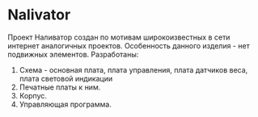 # Nalivator
Проект Наливатор создан по мотивам широкоизвестных в сети интернет аналогичных проектов.
Особенность данного изделия - нет подвижных элементов.
Разработаны:
1. Схема - основная плата, плата управления, плата датчиков веса, плата световой индикации
2. Печатные платы к ним.
3. Корпус.
4. Управляющая программа.
